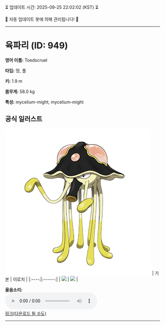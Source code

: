 
⏳ 업데이트 시간: 2025-09-25 22:02:02 (KST) ⏳

🤖 자동 업데이트 봇에 의해 관리됩니다! 🤖

---

# 육파리 (ID: 949)
**영어 이름:** Toedscruel

**타입:** 땅, 풀

**키:** 1.9 m

**몸무게:** 58.0 kg

**특성:** mycelium-might, mycelium-might

## 공식 일러스트
![](https://raw.githubusercontent.com/PokeAPI/sprites/master/sprites/pokemon/other/official-artwork/949.png)
| 기본 | 이로치 |
|:----:|:------:|
| <img src="http://play.pokemonshowdown.com/sprites/ani/toedscruel.gif" width="200"> | <img src="http://play.pokemonshowdown.com/sprites/ani-shiny/toedscruel.gif" width="200"> |

**울음소리:**<br><audio controls src="https://raw.githubusercontent.com/PokeAPI/cries/main/cries/pokemon/latest/949.ogg"></audio><br> [링크(다운로드 될 수도)](https://raw.githubusercontent.com/PokeAPI/cries/main/cries/pokemon/latest/949.ogg)


---
